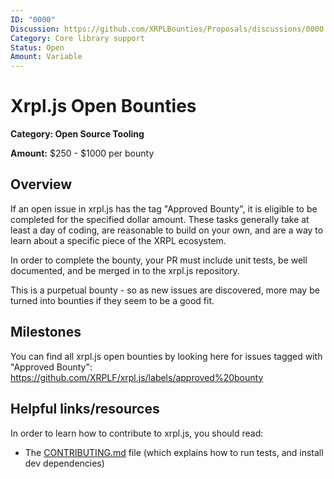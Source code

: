 ```yaml
---
ID: "0000"
Discussion: https://github.com/XRPLBounties/Proposals/discussions/0000
Category: Core library support
Status: Open
Amount: Variable
---
```


# Xrpl.js Open Bounties

**Category: Open Source Tooling**

<!--
Recommend a total value amount for the bounty, in U.S. Dollars. The exact amount will be determined by the approving committee and may be higher or lower than this recommendation.
-->

**Amount:** $250 - $1000 per bounty

## Overview

<!--
Please provide the context required to complete the bounty.
Questions you should answer here:
1. What is the high level explanation of this bounty? (1-3 sentences)
2. What problem is this solving?
3. What are the requirements for this solution?
-->

If an open issue in xrpl.js has the tag "Approved Bounty", it is eligible to be completed for the specified dollar amount.
These tasks generally take at least a day of coding, are reasonable to build on your own, and are a way to learn about
a specific piece of the XRPL ecosystem.

In order to complete the bounty, your PR must include unit tests, be well documented, and be merged in to the xrpl.js repository.

This is a purpetual bounty - so as new issues are discovered, more may be turned into bounties if they seem to be a good fit.

## Milestones

<!--
Please split the bounty into smaller milestones with individual awards in the following template.
The first milestone should be the core functionality, while the rest can be useful add-ons.
| # | High-Level Description | Details | Proposed Potential Award |
| 1 | ... | ... | $... |
(The proposed amounts from milestones should add up to the amount listed at the top of the bounty proposal)
-->

You can find all xrpl.js open bounties by looking here for issues tagged with "Approved Bounty":
https://github.com/XRPLF/xrpl.js/labels/approved%20bounty

## Helpful links/resources

<!--
Is there anything else that would be helpful for someone picking up this bounty to know about/reference?
Ex.
* Are there existing solutions to this problem which would be helpful to learn from?
* Are there open source projects which can be used as a reference?
* Are there particularly relevant documentation pages?
-->

In order to learn how to contribute to xrpl.js, you should read:

- The [CONTRIBUTING.md](https://github.com/XRPLF/xrpl.js/blob/main/CONTRIBUTING.md) file (which explains how to run tests, and install dev dependencies)
